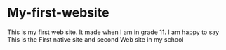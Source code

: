 # My-first-website
This is my first web site. It made when I am in grade 11. I am happy to say This is the First native site and second Web site in my school
